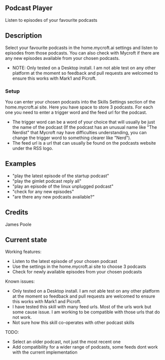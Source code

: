 ## Podcast Player
Listen to episodes of your favourite podcasts

## Description 
Select your favourite podcasts in the home.mycroft.ai settings and listen to episodes from those podcasts.
You can also check with Mycroft if there are any new episodes available from your chosen podcasts.

 - NOTE: Only tested on a Desktop install. I am not able test on any other platform at the moment so feedback and pull requests are welcomed to ensure this works with Mark1 and Picroft.

### Setup
You can enter your chosen podcasts into the Skills Settings section of the home.mycroft.ai site.
Here you have space to store 3 podcasts. For each one you need to enter a trigger word and the feed
url for the podcast. 
 - The trigger word can be a word of your choice that will usually be just the name 
of the podcast (If the podcast has an unusual name like "The Nerdist" that Mycroft nay have difficulties understanding,
you can change the trigger word to something clearer like "Nerd").
 - The feed url is a url that can usually be found on the podcasts website under the RSS logo.

## Examples 
* "play the latest episode of the startup podcast"
* "play the gimlet podcast reply all"
* "play an episode of the linux unplugged podcast"
* "check for any new episodes"
* "are there any new podcasts available?"

## Credits 
James Poole

## Current state
Working features:
 - Listen to the latest episode of your chosen podcast
 - Use the settings in the home.mycroft.ai site to choose 3 podcasts
 - Check for newly available episodes from your chosen podcasts

Known issues:
 - Only tested on a Desktop install. I am not able test on any other platform at the moment so feedback and pull requests are welcomed to ensure this works with Mark1 and Picroft.
 - I have tested this skill with many feed urls. Most of the urls work but some cause issue. I am working to be compatible with those urls that do not work.
 - Not sure how this skill co-operates with other podcast skills

TODO:
 - Select an older podcast, not just the most recent one
 - Add compatibility for a wider range of podcasts, some feeds dont work with the current implementation
